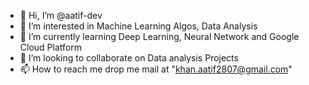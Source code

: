 - 👋 Hi, I’m @aatif-dev
- 👀 I’m interested in Machine Learning Algos, Data Analysis
- 🌱 I’m currently learning Deep Learning, Neural Network and Google Cloud Platform
- 💞️ I’m looking to collaborate on Data analysis Projects
- 📫 How to reach me drop me mail at "khan.aatif2807@gmail.com"

<!---
aatif-dev/aatif-dev is a ✨ special ✨ repository because its `README.md` (this file) appears on your GitHub profile.
You can click the Preview link to take a look at your changes.
--->
